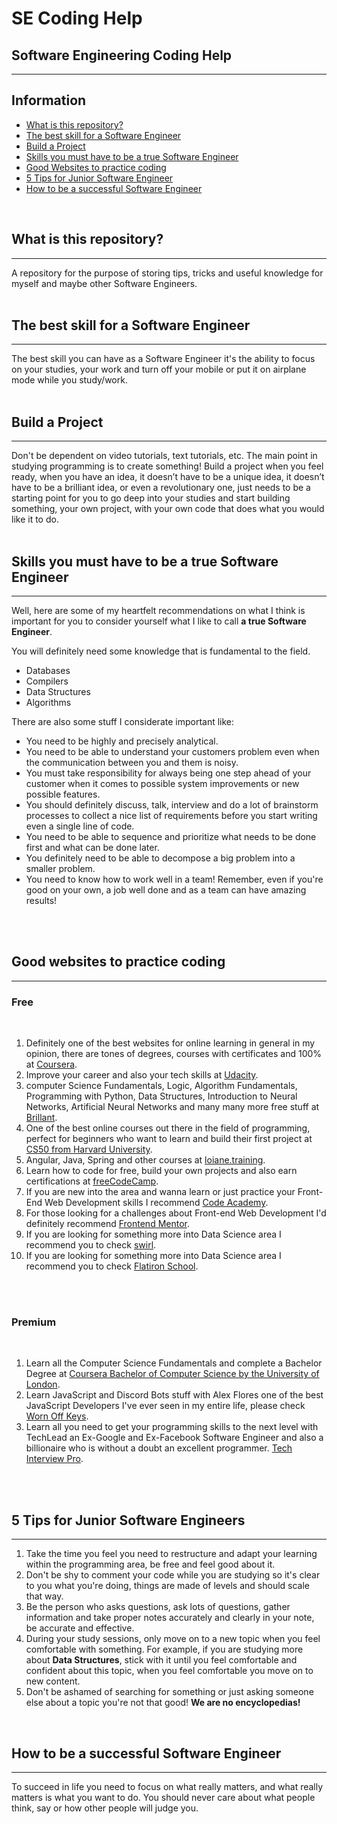 
# SE Coding Help
## Software Engineering Coding Help
---------

Information
---------
  - [What is this repository?](#what-is-this-repository)
  - [The best skill for a Software Engineer](#the-best-skill-for-a-software-engineer)
  - [Build a Project](#build-a-project)
  - [Skills you must have to be a true Software Engineer](#skills-you-must-have-to-be-a-true-software-engineer)
  - [Good Websites to practice coding](#good-websites-to-practice-coding)
  - [5 Tips for Junior Software Engineer](#5-tips-for-junior-software-engineers)
  - [How to be a successful Software Engineer](#how-to-be-a-successful-software-engineer)
</br>

## What is this repository?
---------
A repository for the purpose of storing tips, tricks and useful knowledge for myself and maybe other Software Engineers.
</br>
</br>

## The best skill for a Software Engineer
---------
The best skill you can have as a Software Engineer it's the ability to focus on your studies, your work and turn off your mobile or put it on airplane mode while you study/work.
</br>
</br>

## Build a Project
---------
Don't be dependent on video tutorials, text tutorials, etc. The main point in studying programming is to create something! Build a project when you feel ready, when you have an idea, it doesn’t have to be a unique idea, it doesn’t have to be a brilliant idea, or even a revolutionary one, just needs to be a starting point for you to go deep into your studies and start building something, your own project, with your own code that does what you would like it to do.
</br>
</br>

## Skills you must have to be a true Software Engineer
---------
Well, here are some of my heartfelt recommendations on what I think is important for you to consider yourself what I like to call <strong>a true Software Engineer</strong>.

You will definitely need some knowledge that is fundamental to the field.

- Databases
- Compilers
- Data Structures
- Algorithms

There are also some stuff I considerate important like:

- You need to be highly and precisely analytical.
- You need to be able to understand your customers problem even when the communication between you and them is noisy.
- You must take responsibility for always being one step ahead of your customer when it comes to possible system improvements or new possible features.
- You should definitely discuss, talk, interview and do a lot of brainstorm processes to collect a nice list of requirements before you start writing even a single line of code.
- You need to be able to sequence and prioritize what needs to be done first and what can be done later.
- You definitely need to be able to decompose a big problem into a smaller problem.
- You need to know how to work well in a team! Remember, even if you're good on your own, a job well done and as a team can have amazing results!
</br>
</br>

## Good websites to practice coding
-----

### **Free**
<br>

1. Definitely one of the best websites for online learning in general in my opinion, there are tones of degrees, courses with certificates and 100% at [Coursera](https://coursera.org/ "Degrees, Certificates, & Free Online Courses").
2. Improve your career and also your tech skills at [Udacity](https://udacity.com/ "Learn the Latest Tech Skills; Advance Your Career").
3. computer Science Fundamentals, Logic, Algorithm Fundamentals, Programming with Python, Data Structures, Introduction to Neural Networks, Artificial Neural Networks and many many more free stuff at [Brillant](https://brilliant.org/ "Learn interactively").
4. One of the best online courses out there in the field of programming, perfect for beginners who want to learn and build their first project at [CS50 from Harvard University](https://cs50.harvard.edu/x/2022/ "Harvard University's introduction to the intellectual enterprises of computer science and the art of programming.").
5. Angular, Java, Spring and other courses at [loiane.training](https://loiane.training/ "Angular, Java, Spring and other courses").
6. Learn how to code for free, build your own projects and also earn certifications at [freeCodeCamp](https://freecodecamp.org/ "Front-end Development of high quality and totally free").
7. If you are new into the area and wanna learn or just practice your Front-End Web Development skills I recommend [Code Academy](https://codecademy.com/ "Learn to code for free").
8. For those looking for a challenges about Front-end Web Development I'd definitely recommend [Frontend Mentor](https://frontendmentor.io/challenges "Front-end coding challenges using a real-life workflow").
9. If you are looking for something more into Data Science area I recommend you to check [swirl](https://swirlstats.com/challenges "Learn R, in R.").
10. If you are looking for something more into Data Science area I recommend you to check [Flatiron School](https://flatironschool.com/ "Free online school for Mobile Developers").

<br>
<br>

### **Premium**
<br>

1. Learn all the Computer Science Fundamentals and complete a Bachelor Degree at [Coursera Bachelor of Computer Science by the University of London](https://coursera.org/degrees/bachelor-of-science-computer-science-london "Complete a Bachelor Degree by the University of London").
2. Learn JavaScript and Discord Bots stuff with Alex Flores one of the best JavaScript Developers I've ever seen in my entire life, please check [Worn Off Keys](https://courses.wornoffkeys.com/ "Worn off keys courses").
3. Learn all you need to get your programming skills to the next level with TechLead an Ex-Google and Ex-Facebook Software Engineer and also a billionaire who is without a doubt an excellent programmer. [Tech Interview Pro](https://www.techseries.dev/ "Learn the real secrets to passing the tech interview.").

</br>
</br>

## 5 Tips for Junior Software Engineers
-----

1. Take the time you feel you need to restructure and adapt your learning within the programming area, be free and feel good about it.
2. Don't be shy to comment your code while you are studying so it's clear to you what you're doing, things are made of levels and should scale that way.
3. Be the person who asks questions, ask lots of questions, gather information and take proper notes accurately and clearly in your note, be accurate and effective.
4. During your study sessions, only move on to a new topic when you feel comfortable with something. For example, if you are studying more about <strong>Data Structures</strong>, stick with it until you feel comfortable and confident about this topic, when you feel comfortable you move on to new content.
5. Don't be ashamed of searching for something or just asking someone else about a topic you're not that good! <strong>We are no encyclopedias!</strong>
<br>

## How to be a successful Software Engineer
-----

To succeed in life you need to focus on what really matters, and what really matters is what you want to do. You should never care about what people think, say or how other people will judge you.
